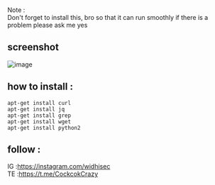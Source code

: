 <br>Note :</br>
Don't forget to install this, bro so that it can run smoothly
if there is a problem please ask me yes<br>
## screenshot
![image](https://raw.githubusercontent.com/widhisec/soundcloud-downloader/master/OK.png)
## how to install :
```
apt-get install curl
apt-get install jq
apt-get install grep
apt-get install wget
apt-get install python2
```
## follow :
IG :https://instagram.com/widhisec</br>
TE :https://t.me/CockcokCrazy</br>
